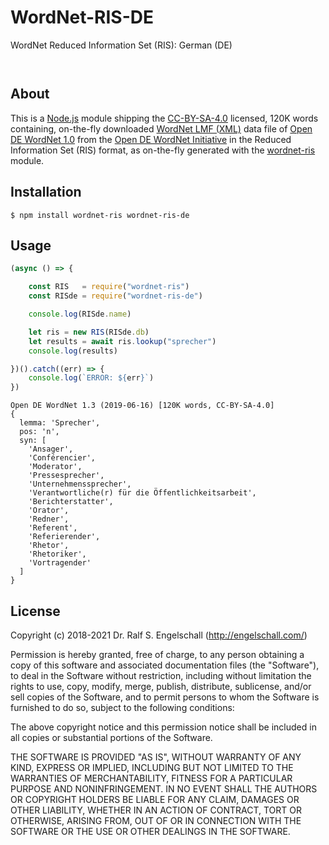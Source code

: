 
WordNet-RIS-DE
==============

WordNet Reduced Information Set (RIS): German (DE)

<p/>
<img src="https://nodei.co/npm/wordnet-ris-de.png?downloads=true&stars=true" alt=""/>

<p/>
<img src="https://david-dm.org/rse/wordnet-ris-de.png" alt=""/>

About
-----

This is a [Node.js](https://nodejs.org/) module shipping the
[CC-BY-SA-4.0](https://spdx.org/licenses/CC-BY-SA-4.0.html) licensed,
120K words containing, on-the-fly downloaded [WordNet LMF (XML)](https://github.com/globalwordnet/schemas)
data file of [Open DE WordNet 1.0](https://github.com/hdaSprachtechnologie/odenet/)
from the [Open DE WordNet Initiative](https://ikum.mediencampus.h-da.de/projekt/open-de-wordnet-initiative/)
in the Reduced Information Set (RIS) format, as on-the-fly generated with the
[wordnet-ris](https://npmjs.com/wordnet-ris) module.

Installation
------------

```shell
$ npm install wordnet-ris wordnet-ris-de
```

Usage
-----

```js
(async () => {

    const RIS   = require("wordnet-ris")
    const RISde = require("wordnet-ris-de")

    console.log(RISde.name)

    let ris = new RIS(RISde.db)
    let results = await ris.lookup("sprecher")
    console.log(results)

})().catch((err) => {
    console.log(`ERROR: ${err}`)
})
```

```
Open DE WordNet 1.3 (2019-06-16) [120K words, CC-BY-SA-4.0]
{
  lemma: 'Sprecher',
  pos: 'n',
  syn: [
    'Ansager',
    'Conférencier',
    'Moderator',
    'Pressesprecher',
    'Unternehmenssprecher',
    'Verantwortliche(r) für die Öffentlichkeitsarbeit',
    'Berichterstatter',
    'Orator',
    'Redner',
    'Referent',
    'Referierender',
    'Rhetor',
    'Rhetoriker',
    'Vortragender'
  ]
}
```

License
-------

Copyright (c) 2018-2021 Dr. Ralf S. Engelschall (http://engelschall.com/)

Permission is hereby granted, free of charge, to any person obtaining
a copy of this software and associated documentation files (the
"Software"), to deal in the Software without restriction, including
without limitation the rights to use, copy, modify, merge, publish,
distribute, sublicense, and/or sell copies of the Software, and to
permit persons to whom the Software is furnished to do so, subject to
the following conditions:

The above copyright notice and this permission notice shall be included
in all copies or substantial portions of the Software.

THE SOFTWARE IS PROVIDED "AS IS", WITHOUT WARRANTY OF ANY KIND,
EXPRESS OR IMPLIED, INCLUDING BUT NOT LIMITED TO THE WARRANTIES OF
MERCHANTABILITY, FITNESS FOR A PARTICULAR PURPOSE AND NONINFRINGEMENT.
IN NO EVENT SHALL THE AUTHORS OR COPYRIGHT HOLDERS BE LIABLE FOR ANY
CLAIM, DAMAGES OR OTHER LIABILITY, WHETHER IN AN ACTION OF CONTRACT,
TORT OR OTHERWISE, ARISING FROM, OUT OF OR IN CONNECTION WITH THE
SOFTWARE OR THE USE OR OTHER DEALINGS IN THE SOFTWARE.

